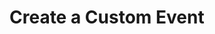 # Create a Custom Event

<!-- not in existing help set -->

<!-- creates a JSON string, which the ad team can implement for the ad (where/how?) -->

<!-- Where are the templates coming from, and what are they for? Do we need to provide a list? -->